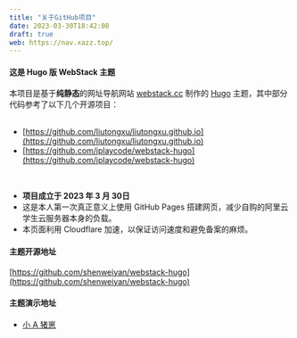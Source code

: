 ```yaml
---
title: "关于GitHub项目"
date: 2023-03-30T18:42:08
draft: true
web: https://nav.xazz.top/
---
```


#### 这是 Hugo 版 WebStack 主题

本项目是基于**纯静态**的网址导航网站 [webstack.cc](https://github.com/WebStackPage/WebStackPage.github.io) 制作的 [Hugo](https://gohugo.io/) 主题，其中部分代码参考了以下几个开源项目：<br/><br/>

- [https://github.com/liutongxu/liutongxu.github.io](https://github.com/liutongxu/liutongxu.github.io)
- [https://github.com/iplaycode/webstack-hugo](https://github.com/iplaycode/webstack-hugo)

<br/>

- **项目成立于 2023 年 3 月 30日** 
- 这是本人第一次真正意义上使用 GitHub Pages 搭建网页，减少自购的阿里云学生云服务器本身的负载。
- 本页面利用 Cloudflare 加速，以保证访问速度和避免备案的麻烦。

#### 主题开源地址

[https://github.com/shenweiyan/webstack-hugo](https://github.com/shenweiyan/webstack-hugo)

#### 主题演示地址

- [小 A 猪崽](https://nav.xazz.top/)
